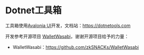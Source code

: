 # Dotnet工具箱

工具箱使用[Avalonia UI](https://avaloniaui.net/)开发，文档站：https://dotnetools.com

开发参考开源项目 [WalletWasabi](https://github.com/zkSNACKs/WalletWasabi)，谢谢开源项目给予的力量：

- WalletWasabi：https://github.com/zkSNACKs/WalletWasabi
